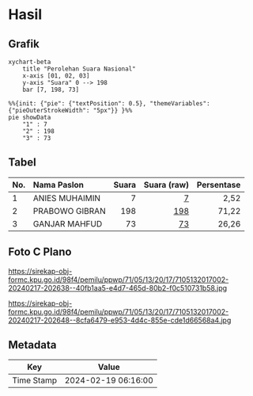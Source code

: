 # Hasil

## Grafik

```mermaid
xychart-beta
    title "Perolehan Suara Nasional"
    x-axis [01, 02, 03]
    y-axis "Suara" 0 --> 198
    bar [7, 198, 73]
```

```mermaid
%%{init: {"pie": {"textPosition": 0.5}, "themeVariables": {"pieOuterStrokeWidth": "5px"}} }%%
pie showData
    "1" : 7
    "2" : 198
    "3" : 73
```

## Tabel

| No. | Nama Paslon    | Suara | Suara (raw) | Persentase |
|:--- |:-------------- | -----:| -----------:| ----------:|
| 1   | ANIES MUHAIMIN | 7     | [7][p-1]    | 2,52       |
| 2   | PRABOWO GIBRAN | 198   | [198][p-2]  | 71,22      |
| 3   | GANJAR MAHFUD  | 73    | [73][p-3]   | 26,26      |


[p-1]: https://github.com/gigit-pemilu/pemilu-2024/blob/main/pilpres/hitung-suara/sub/71-sulawesi-utara/sub/05-minahasa-selatan/sub/13-tareran/sub/2017-lansot-timur/sub/002-tps/sub/paslon-1.txt
[p-2]: https://github.com/gigit-pemilu/pemilu-2024/blob/main/pilpres/hitung-suara/sub/71-sulawesi-utara/sub/05-minahasa-selatan/sub/13-tareran/sub/2017-lansot-timur/sub/002-tps/sub/paslon-2.txt
[p-3]: https://github.com/gigit-pemilu/pemilu-2024/blob/main/pilpres/hitung-suara/sub/71-sulawesi-utara/sub/05-minahasa-selatan/sub/13-tareran/sub/2017-lansot-timur/sub/002-tps/sub/paslon-3.txt

## Foto C Plano

https://sirekap-obj-formc.kpu.go.id/98f4/pemilu/ppwp/71/05/13/20/17/7105132017002-20240217-202638--40fb1aa5-e4d7-465d-80b2-f0c510731b58.jpg

https://sirekap-obj-formc.kpu.go.id/98f4/pemilu/ppwp/71/05/13/20/17/7105132017002-20240217-202648--8cfa6479-e953-4d4c-855e-cde1d66568a4.jpg


## Metadata

| Key        | Value               |
| ---------- | ------------------- |
| Time Stamp | 2024-02-19 06:16:00 |



